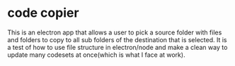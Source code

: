 # code copier

This is an electron app that allows a user to pick a source folder with files and folders to
copy to all sub folders of the destination that is selected. It is a test of how to use 
file structure in electron/node and make a clean way to update many codesets at once(which is what
I face at work).